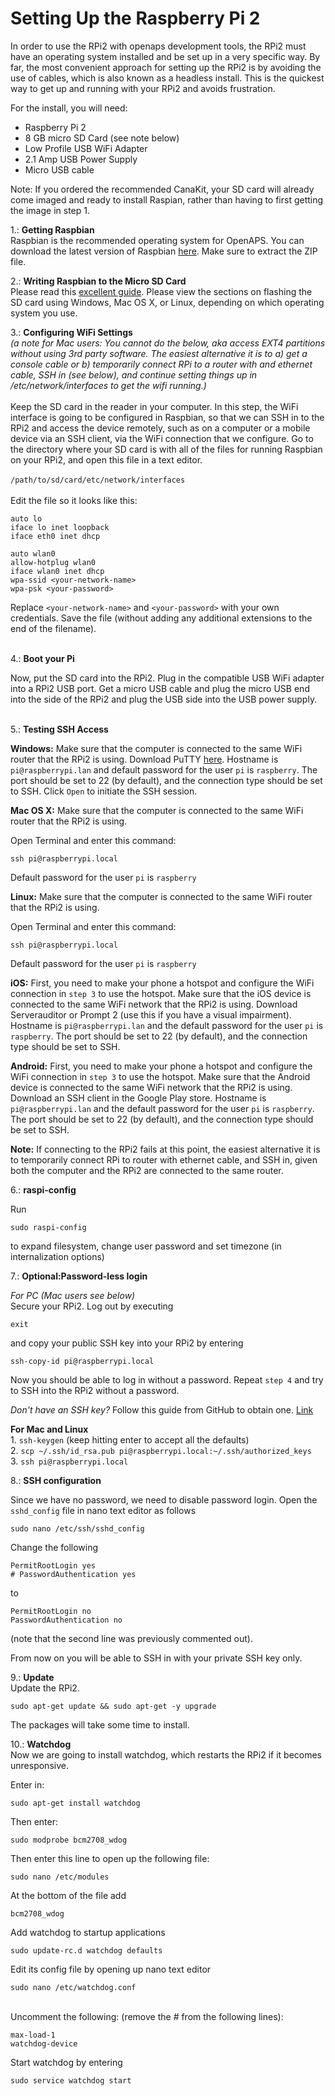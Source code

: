 # Setting Up the Raspberry Pi 2

In order to use the RPi2 with openaps development tools, the RPi2 must have an operating system installed and be set up in a very specific way. By far, the most convenient approach for setting up the RPi2 is by avoiding the use of cables, which is also known as a headless install. This is the quickest way to get up and running with your RPi2 and avoids frustration.

For the install, you will need:

* Raspberry Pi 2
* 8 GB micro SD Card (see note below)
* Low Profile USB WiFi Adapter
* 2.1 Amp USB Power Supply
* Micro USB cable 

Note: If you ordered the recommended CanaKit, your SD card will already come imaged and ready to install Raspian, rather than having to first getting the image in step 1.

1.: **Getting Raspbian**
<br>Raspbian is the recommended operating system for OpenAPS. You can download the latest version of Raspbian [here](http://downloads.raspberrypi.org/raspbian_latest). Make sure to extract the ZIP file.

2.: **Writing Raspbian to the Micro SD Card**
<br>Please read this [excellent guide](http://elinux.org/RPi_Easy_SD_Card_Setup). Please view the sections on flashing the SD card using Windows, Mac OS X, or Linux, depending on which operating system you use.

3.: **Configuring WiFi Settings**
<br>_(a note for Mac users: You cannot do the below, aka access EXT4 partitions without using 3rd party software. The easiest alternative it is to a) get a console cable or b) temporarily connect RPi to a router with and ethernet cable, SSH in (see below), and continue setting things up in /etc/network/interfaces to get the wifi running.)_
<br><br>
Keep the SD card in the reader in your computer. In this step, the WiFi interface is going to be configured in Raspbian, so that we can SSH in to the RPi2 and access the device remotely, such as on a computer or a mobile device via an SSH client, via the WiFi connection that we configure. Go to the directory where your SD card is with all of the files for running Raspbian on your RPi2, and open this file in a text editor.
<br><br>
`/path/to/sd/card/etc/network/interfaces`
<br><br>
Edit the file so it looks like this: 
<br>

```
auto lo
iface lo inet loopback
iface eth0 inet dhcp

auto wlan0
allow-hotplug wlan0
iface wlan0 inet dhcp
wpa-ssid <your-network-name>
wpa-psk <your-password>
```

Replace `<your-network-name>` and `<your-password>` with your own credentials. Save the file (without adding any additional extensions to the end of the filename).
<br><br>

4.: **Boot your Pi**

Now, put the SD card into the RPi2. Plug in the compatible USB WiFi adapter into a RPi2 USB port. Get a micro USB cable and plug the micro USB end into the side of the RPi2 and plug the USB side into the USB power supply. 
<br><br>

5.: **Testing SSH Access**

**Windows:** Make sure that the computer is connected to the same WiFi router that the RPi2 is using. Download PuTTY [here](http://www.chiark.greenend.org.uk/~sgtatham/putty/download.html). Hostname is `pi@raspberrypi.lan` and default password for the user `pi` is `raspberry`. The port should be set to 22 (by default), and the connection type should be set to SSH. Click `Open` to initiate the SSH session.

**Mac OS X:** Make sure that the computer is connected to the same WiFi router that the RPi2 is using.

Open Terminal and enter this command:

`ssh pi@raspberrypi.local`

Default password for the user `pi` is `raspberry`

**Linux:** Make sure that the computer is connected to the same WiFi router that the RPi2 is using.

Open Terminal and enter this command:

`ssh pi@raspberrypi.local`

Default password for the user `pi` is `raspberry`

**iOS:** First, you need to make your phone a hotspot and configure the WiFi connection in `step 3` to use the hotspot. Make sure that the iOS device is connected to the same WiFi network that the RPi2 is using. Download Serverauditor or Prompt 2 (use this if you have a visual impairment). Hostname is `pi@raspberrypi.lan` and the default password for the user `pi` is `raspberry`. The port should be set to 22 (by default), and the connection type should be set to SSH. 

**Android:** First, you need to make your phone a hotspot and configure the WiFi connection in `step 3` to use the hotspot. Make sure that the Android device is connected to the same WiFi network that the RPi2 is using. Download an SSH client in the Google Play store. Hostname is `pi@raspberrypi.lan` and the default password for the user `pi` is `raspberry`. The port should be set to 22 (by default), and the connection type should be set to SSH.

**Note:** If connecting to the RPi2 fails at this point, the easiest alternative it is to temporarily connect RPi to router with ethernet cable, and SSH in, given both the computer and the RPi2 are connected to the same router.

6.: **raspi-config**

Run

`sudo raspi-config` 

to expand filesystem, change user password and set timezone (in internalization options)

7.: **Optional:Password-less login**

*For PC (Mac users see below)*
<br>Secure your RPi2. Log out by executing

`exit`

and copy your public SSH key into your RPi2 by entering

`ssh-copy-id pi@raspberrypi.local`

Now you should be able to log in without a password. Repeat `step 4` and try to SSH into the RPi2 without a password.

*Don't have an SSH key?* Follow this guide from GitHub to obtain one. [Link](https://help.github.com/articles/generating-ssh-keys/)

**For Mac and Linux**
<br>1. `ssh-keygen` (keep hitting enter to accept all the defaults)
<br>2. `scp ~/.ssh/id_rsa.pub pi@raspberrypi.local:~/.ssh/authorized_keys`
<br>3. `ssh pi@raspberrypi.local`



8.: **SSH configuration**

Since we have no password, we need to disable password login. Open the `sshd_config` file in nano text editor as follows

`sudo nano /etc/ssh/sshd_config`

Change the following

```
PermitRootLogin yes
# PasswordAuthentication yes
```

to

```
PermitRootLogin no
PasswordAuthentication no
```

(note that the second line was previously commented out).

From now on you will be able to SSH in with your private SSH key only.

9.: **Update** 
<br>Update the RPi2.

`sudo apt-get update && sudo apt-get -y upgrade`

The packages will take some time to install.

10.: **Watchdog**
<br>Now we are going to install watchdog, which restarts the RPi2 if it becomes unresponsive.

Enter in:

`sudo apt-get install watchdog`

Then enter:

`sudo modprobe bcm2708_wdog`

Then enter this line to open up the following file:

`sudo nano /etc/modules`

At the bottom of the file add

`bcm2708_wdog`

Add watchdog to startup applications

`sudo update-rc.d watchdog defaults`

Edit its config file by opening up nano text editor

`sudo nano /etc/watchdog.conf`  <br />
<br />

Uncomment the following: (remove the # from the following lines):

```
max-load-1
watchdog-device
```

Start watchdog by entering

`sudo service watchdog start`
